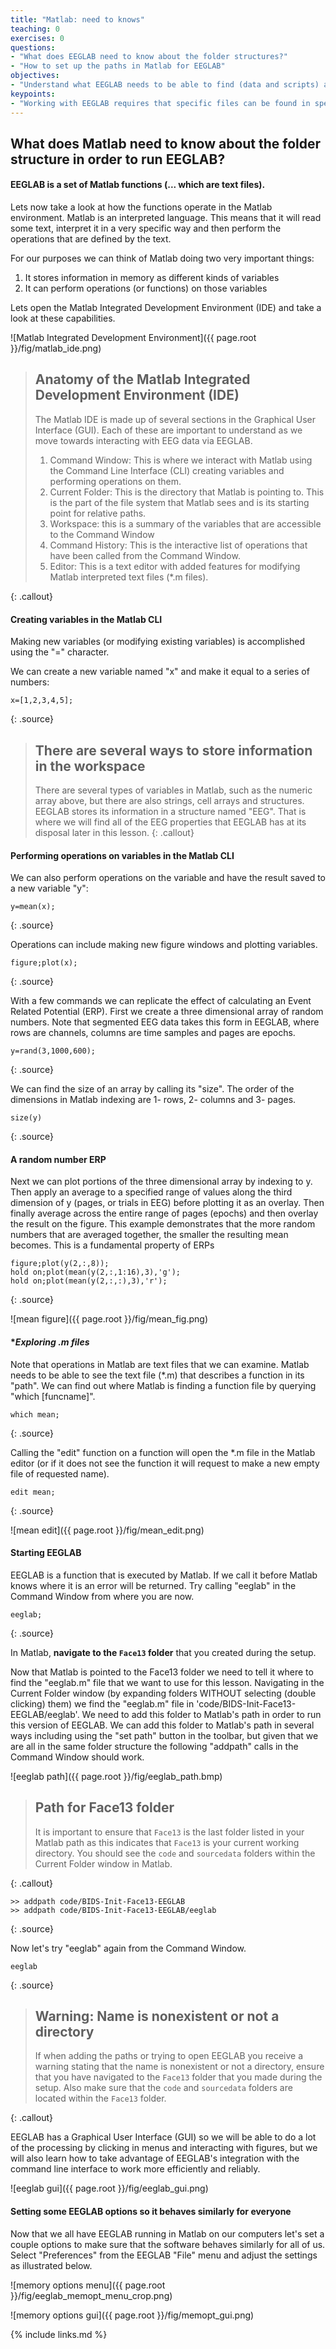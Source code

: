 ```yaml
---
title: "Matlab: need to knows"
teaching: 0
exercises: 0
questions:
- "What does EEGLAB need to know about the folder structures?"
- "How to set up the paths in Matlab for EEGLAB"
objectives:
- "Understand what EEGLAB needs to be able to find (data and scripts) and how to tell it where to find them."
keypoints:
- "Working with EEGLAB requires that specific files can be found in specific locations"
---
```


## What does Matlab need to know about the folder structure in order to run EEGLAB?

#### **EEGLAB is a set of Matlab functions (... which are text files).**

Lets now take a look at how the functions operate in the Matlab environment. Matlab is an interpreted language. This means that it will read some text, interpret it in a very specific way and then perform the operations that are defined by the text.

For our purposes we can think of Matlab doing two very important things:
1. It stores information in memory as different kinds of variables
2. It can perform operations (or functions) on those variables

Lets open the Matlab Integrated Development Environment (IDE) and take a look at these capabilities.

![Matlab Integrated Development Environment]({{ page.root }}/fig/matlab_ide.png)

> ## Anatomy of the Matlab Integrated Development Environment (IDE)
> The Matlab IDE is made up of several sections in the Graphical User Interface (GUI). Each of these are important to understand as we move towards interacting with EEG data via EEGLAB.
> 1. Command Window: This is where we interact with Matlab using the Command Line Interface (CLI) creating variables and performing operations on them.
> 2. Current Folder: This is the directory that Matlab is pointing to. This is the part of the file system that Matlab sees and is its starting point for relative paths.
> 3. Workspace: this is a summary of the variables that are accessible to the Command Window
> 4. Command History: This is the interactive list of operations that have been called from the Command Window.
> 5. Editor: This is a text editor with added features for modifying Matlab interpreted text files (*.m files). 
>
{: .callout}

#### **Creating variables in the Matlab CLI**
Making new variables (or modifying existing variables) is accomplished using the "=" character.

We can create a new variable named "x" and make it equal to a series of numbers:
~~~
x=[1,2,3,4,5];
~~~
{: .source}

> ## There are several ways to store information in the workspace
>There are several types of variables in Matlab, such as the numeric array above, but there are also strings, cell arrays and structures. EEGLAB stores its information in a structure named "EEG". That is where we will find all of the EEG properties that EEGLAB has at its disposal later in this lesson.
{: .callout}

#### **Performing operations on variables in the Matlab CLI**

We can also perform operations on the variable and have the result saved to a new variable "y":
~~~
y=mean(x);
~~~
{: .source}

Operations can include making new figure windows and plotting variables.
~~~
figure;plot(x);
~~~
{: .source}

With a few commands we can replicate the effect of calculating an Event Related Potential (ERP).
First we create a three dimensional array of random numbers. Note that segmented EEG data takes this form in EEGLAB, where rows are channels, columns are time samples and pages are epochs.
~~~
y=rand(3,1000,600);
~~~
{: .source}

We can find the size of an array by calling its "size". The order of the dimensions in Matlab indexing are 1- rows, 2- columns and 3- pages.
~~~
size(y)
~~~
{: .source}


#### **A random number ERP**

Next we can plot portions of the three dimensional array by indexing to y.
Then apply an average to a specified range of values along the third dimension of y (pages, or trials in EEG) before plotting it as an overlay.
Then finally average across the entire range of pages (epochs) and then overlay the result on the figure.
This example demonstrates that the more random numbers that are averaged together, the smaller the resulting mean becomes. This is a fundamental property of ERPs
~~~
figure;plot(y(2,:,8));
hold on;plot(mean(y(2,:,1:16),3),'g');
hold on;plot(mean(y(2,:,:),3),'r');
~~~
{: .source}

![mean figure]({{ page.root }}/fig/mean_fig.png)

#### **Exploring *.m files**

Note that operations in Matlab are text files that we can examine. Matlab needs to be able to see the text file (*.m) that describes a function in its "path". We can find out where Matlab is finding a function file by querying "which [funcname]". 
~~~
which mean;
~~~
{: .source}

Calling the "edit" function on a function will open the *.m file in the Matlab editor (or if it does not see the function it will request to make a new empty file of requested name).
~~~
edit mean;
~~~
{: .source}

![mean edit]({{ page.root }}/fig/mean_edit.png)

#### **Starting EEGLAB**

EEGLAB is a function that is executed by Matlab. If we call it before Matlab knows where it is an error will be returned. Try calling "eeglab" in the Command Window from where you are now.
~~~
eeglab;
~~~
{: .source}

In Matlab, **navigate to the `Face13` folder** that you created during the setup.

Now that Matlab is pointed to the Face13 folder we need to tell it where to find the "eeglab.m" file that we want to use for this lesson. Navigating in the Current Folder window (by expanding folders WITHOUT selecting (double clicking) them) we find the "eeglab.m" file in 'code/BIDS-Init-Face13-EEGLAB/eeglab'. We need to add this folder to Matlab's path in order to run this version of EEGLAB. We can add this folder to Matlab's path in several ways including using the "set path" button in the toolbar, but given that we are all in the same folder structure the following "addpath" calls in the Command Window should work. 

![eeglab path]({{ page.root }}/fig/eeglab_path.bmp)

> ## Path for Face13 folder
> It is important to ensure that `Face13` is the last folder listed in your Matlab path as this indicates that `Face13` is your current working directory. You should see the `code` and `sourcedata` folders within the Current Folder window in Matlab.
> 
{: .callout}

~~~
>> addpath code/BIDS-Init-Face13-EEGLAB
>> addpath code/BIDS-Init-Face13-EEGLAB/eeglab
~~~
{: .source}

Now let's try "eeglab" again from the Command Window.
~~~
eeglab
~~~
{: .source}

> ## Warning: Name is nonexistent or not a directory
> If when adding the paths or trying to open EEGLAB you receive a warning stating that the name is nonexistent or not a directory, ensure that you have navigated to the `Face13` folder that you made during the setup. Also make sure that the `code` and `sourcedata` folders are located within the `Face13` folder. 
>
{: .callout}

EEGLAB has a Graphical User Interface (GUI) so we will be able to do a lot of the processing by clicking in menus and interacting with figures, but we will also learn how to take advantage of EEGLAB's integration with the command line interface to work more efficiently and reliably.

![eeglab gui]({{ page.root }}/fig/eeglab_gui.png)

#### **Setting some EEGLAB options so it behaves similarly for everyone**

Now that we all have EEGLAB running in Matlab on our computers let's set a couple options to make sure that the software behaves similarly for all of us. Select "Preferences" from the EEGLAB "File" menu and adjust the settings as illustrated below.

![memory options menu]({{ page.root }}/fig/eeglab_memopt_menu_crop.png)

![memory options gui]({{ page.root }}/fig/memopt_gui.png)

{% include links.md %}

